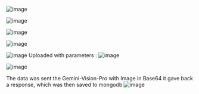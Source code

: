 ![image](https://github.com/itsOmSarraf/Dishcovery/assets/83817663/81ac3743-5773-484c-9229-ad018e768e0d)

![image](https://github.com/itsOmSarraf/Dishcovery/assets/83817663/e4ac1b35-3cf4-4131-8c60-df52cd178827)

![image](https://github.com/itsOmSarraf/Dishcovery/assets/83817663/71508844-f878-445e-8124-1fd8de3acbd6)

![image](https://github.com/itsOmSarraf/Dishcovery/assets/83817663/ce9bc1f6-932c-4410-a57d-ec4d584200f2)

![image](https://github.com/itsOmSarraf/Dishcovery/assets/83817663/4d3bb644-8b8d-4ac0-816d-4d628cb59e8a)
Uploaded with parameters : ![image](https://github.com/itsOmSarraf/Dishcovery/assets/83817663/3f7e6b88-ac31-4afa-9b59-8ae825944bae)

![image](https://github.com/itsOmSarraf/Dishcovery/assets/83817663/5e91ab93-8448-4152-a6c4-d655b4e41e37)

The data was sent the Gemini-Vision-Pro with Image in Base64 it gave back a response, which was then saved to mongodb
![image](https://github.com/itsOmSarraf/Dishcovery/assets/83817663/ffd916fd-378e-4200-8fac-837417023325)
